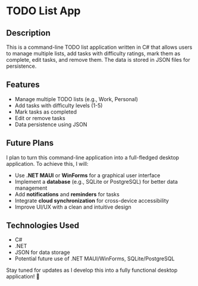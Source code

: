 # TODO List App

## Description
This is a command-line TODO list application written in C# that allows users to manage multiple lists, add tasks with difficulty ratings, mark them as complete, edit tasks, and remove them. The data is stored in JSON files for persistence.

## Features
- Manage multiple TODO lists (e.g., Work, Personal)
- Add tasks with difficulty levels (1-5)
- Mark tasks as completed
- Edit or remove tasks
- Data persistence using JSON

## Future Plans
I plan to turn this command-line application into a full-fledged desktop application. To achieve this, I will:
- Use **.NET MAUI** or **WinForms** for a graphical user interface
- Implement a **database** (e.g., SQLite or PostgreSQL) for better data management
- Add **notifications** and **reminders** for tasks
- Integrate **cloud synchronization** for cross-device accessibility
- Improve UI/UX with a clean and intuitive design

## Technologies Used
- C#
- .NET
- JSON for data storage
- Potential future use of .NET MAUI/WinForms, SQLite/PostgreSQL

Stay tuned for updates as I develop this into a fully functional desktop application! 🚀
